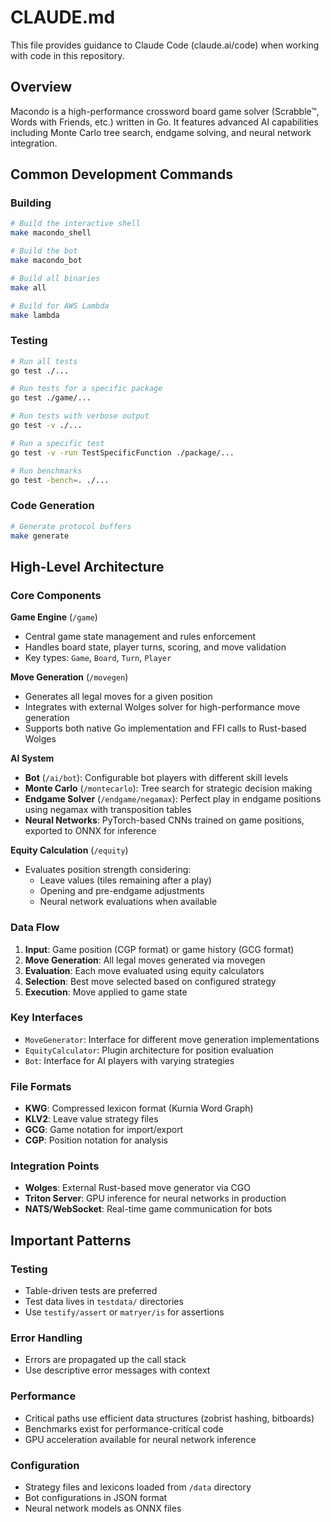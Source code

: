 # CLAUDE.md

This file provides guidance to Claude Code (claude.ai/code) when working with code in this repository.

## Overview
Macondo is a high-performance crossword board game solver (Scrabble™, Words with Friends, etc.) written in Go. It features advanced AI capabilities including Monte Carlo tree search, endgame solving, and neural network integration.

## Common Development Commands

### Building
```bash
# Build the interactive shell
make macondo_shell

# Build the bot
make macondo_bot

# Build all binaries
make all

# Build for AWS Lambda
make lambda
```

### Testing
```bash
# Run all tests
go test ./...

# Run tests for a specific package
go test ./game/...

# Run tests with verbose output
go test -v ./...

# Run a specific test
go test -v -run TestSpecificFunction ./package/...

# Run benchmarks
go test -bench=. ./...
```

### Code Generation
```bash
# Generate protocol buffers
make generate
```

## High-Level Architecture

### Core Components

**Game Engine** (`/game`)
- Central game state management and rules enforcement
- Handles board state, player turns, scoring, and move validation
- Key types: `Game`, `Board`, `Turn`, `Player`

**Move Generation** (`/movegen`)
- Generates all legal moves for a given position
- Integrates with external Wolges solver for high-performance move generation
- Supports both native Go implementation and FFI calls to Rust-based Wolges

**AI System**
- **Bot** (`/ai/bot`): Configurable bot players with different skill levels
- **Monte Carlo** (`/montecarlo`): Tree search for strategic decision making
- **Endgame Solver** (`/endgame/negamax`): Perfect play in endgame positions using negamax with transposition tables
- **Neural Networks**: PyTorch-based CNNs trained on game positions, exported to ONNX for inference

**Equity Calculation** (`/equity`)
- Evaluates position strength considering:
  - Leave values (tiles remaining after a play)
  - Opening and pre-endgame adjustments
  - Neural network evaluations when available

### Data Flow
1. **Input**: Game position (CGP format) or game history (GCG format)
2. **Move Generation**: All legal moves generated via movegen
3. **Evaluation**: Each move evaluated using equity calculators
4. **Selection**: Best move selected based on configured strategy
5. **Execution**: Move applied to game state

### Key Interfaces
- `MoveGenerator`: Interface for different move generation implementations
- `EquityCalculator`: Plugin architecture for position evaluation
- `Bot`: Interface for AI players with varying strategies

### File Formats
- **KWG**: Compressed lexicon format (Kurnia Word Graph)
- **KLV2**: Leave value strategy files
- **GCG**: Game notation for import/export
- **CGP**: Position notation for analysis

### Integration Points
- **Wolges**: External Rust-based move generator via CGO
- **Triton Server**: GPU inference for neural networks in production
- **NATS/WebSocket**: Real-time game communication for bots

## Important Patterns

### Testing
- Table-driven tests are preferred
- Test data lives in `testdata/` directories
- Use `testify/assert` or `matryer/is` for assertions

### Error Handling
- Errors are propagated up the call stack
- Use descriptive error messages with context

### Performance
- Critical paths use efficient data structures (zobrist hashing, bitboards)
- Benchmarks exist for performance-critical code
- GPU acceleration available for neural network inference

### Configuration
- Strategy files and lexicons loaded from `/data` directory
- Bot configurations in JSON format
- Neural network models as ONNX files